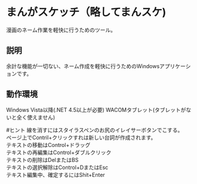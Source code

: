 # まんがスケッチ（略してまんスケ)
漫画のネーム作業を軽快に行うためのツール。

## 説明
余計な機能が一切ない、ネーム作成を軽快に行うためのWindowsアプリケーションです。

## 動作環境
Windows Vista以降(.NET 4.5以上が必要)
WACOMタブレット(タブレットがないと全く使えません)

#ヒント
線を消すにはスタイラスペンのお尻のイレイサーボタンでこする。  
ページ上でContril+クリックすれは新しい台詞が作成されます。  
テキストの移動はControl+ドラッグ  
テキストの再編集はControl+ダブルクリック  
テキストの削除はDelまたはBS  
テキストの選択解除はControl+DまたはEsc  
テキスト編集中、確定するにはShit+Enter  
